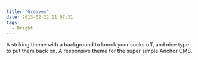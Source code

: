 ```yaml
---
title: "Greaves"
date: 2013-02-22 21:07:31
tags: 
  - Bright
---
```


A striking theme with a background to knock your socks off, and nice type to put them back on. A responsive theme for the super simple Anchor CMS.
